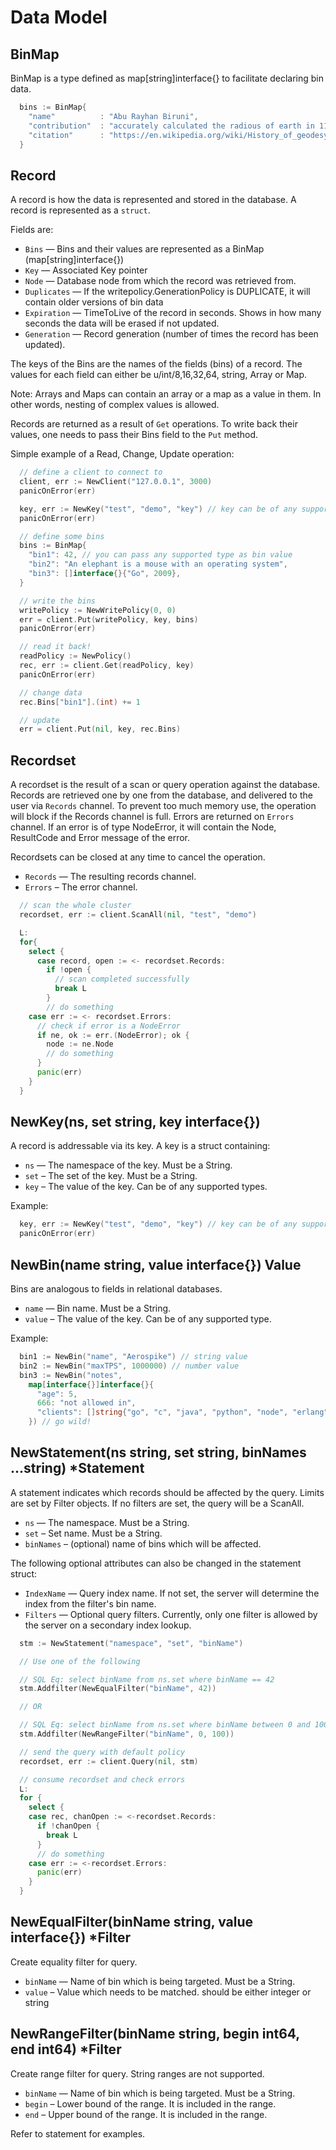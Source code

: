 # Data Model

<!--
################################################################################
binmap
################################################################################
-->
<a name="binmap"></a>

## BinMap

BinMap is a type defined as map[string]interface{} to facilitate declaring bin data.

```go
  bins := BinMap{
    "name"          : "Abu Rayhan Biruni",
    "contribution"  : "accurately calculated the radious of earth in 11th century",
    "citation"      : "https://en.wikipedia.org/wiki/History_of_geodesy#Biruni",
  }
```

<!--
################################################################################
record
################################################################################
-->
<a name="record"></a>

## Record

A record is how the data is represented and stored in the database. A record is represented as a `struct`.

Fields are:
- `Bins` — Bins and their values are represented as a BinMap (map[string]interface{})
- `Key` — Associated Key pointer
- `Node` — Database node from which the record was retrieved from.
- `Duplicates` — If the writepolicy.GenerationPolicy is DUPLICATE, it will contain older versions of bin data
- `Expiration` — TimeToLive of the record in seconds. Shows in how many seconds the data will be erased if not updated.
- `Generation` — Record generation (number of times the record has been updated).

The keys of the Bins are the names of the fields (bins) of a record. The values for each field can either be u/int/8,16,32,64, string, Array or Map.

Note: Arrays and Maps can contain an array or a map as a value in them. In other words, nesting of complex values is allowed.

Records are returned as a result of `Get` operations. To write back their values, one needs to pass their Bins field to the `Put` method.

Simple example of a Read, Change, Update operation:

```go
  // define a client to connect to
  client, err := NewClient("127.0.0.1", 3000)
  panicOnError(err)

  key, err := NewKey("test", "demo", "key") // key can be of any supported type
  panicOnError(err)

  // define some bins
  bins := BinMap{
    "bin1": 42, // you can pass any supported type as bin value
    "bin2": "An elephant is a mouse with an operating system",
    "bin3": []interface{}{"Go", 2009},
  }

  // write the bins
  writePolicy := NewWritePolicy(0, 0)
  err = client.Put(writePolicy, key, bins)
  panicOnError(err)

  // read it back!
  readPolicy := NewPolicy()
  rec, err := client.Get(readPolicy, key)
  panicOnError(err)

  // change data
  rec.Bins["bin1"].(int) += 1

  // update
  err = client.Put(nil, key, rec.Bins)
```

<!--
################################################################################
recordset
################################################################################
-->
<a name="recordset"></a>

## Recordset

A recordset is the result of a scan or query operation against the database. Records are retrieved one by one from the database, and delivered to the user via `Records` channel.
To prevent too much memory use, the operation will block if the Records channel is full.
Errors are returned on `Errors` channel. If an error is of type NodeError, it will contain the Node, ResultCode and Error message of the error.

Recordsets can be closed at any time to cancel the operation.

- `Records` — The resulting records channel.
- `Errors` – The error channel.

```go
  // scan the whole cluster
  recordset, err := client.ScanAll(nil, "test", "demo")

  L:
  for{
    select {
      case record, open := <- recordset.Records:
        if !open {
          // scan completed successfully
          break L
        }
        // do something
    case err := <- recordset.Errors:
      // check if error is a NodeError
      if ne, ok := err.(NodeError); ok {
        node := ne.Node
        // do something
      }
      panic(err)
    }
  }
```

<!--
################################################################################
key
################################################################################
-->
<a name="key"></a>

## NewKey(ns, set string, key interface{})

A record is addressable via its key. A key is a struct containing:

- `ns` — The namespace of the key. Must be a String.
- `set` – The set of the key. Must be a String.
- `key` – The value of the key. Can be of any supported types.

Example:

```go
  key, err := NewKey("test", "demo", "key") // key can be of any supported type
  panicOnError(err)
```

<!--
################################################################################
bin
################################################################################
-->
<a name="bin"></a>

## NewBin(name string, value interface{}) Value

Bins are analogous to fields in relational databases.

- `name` — Bin name. Must be a String.
- `value` – The value of the key. Can be of any supported type.

Example:

```go
  bin1 := NewBin("name", "Aerospike") // string value
  bin2 := NewBin("maxTPS", 1000000) // number value
  bin3 := NewBin("notes",
    map[interface{}]interface{}{
      "age": 5,
      666: "not allowed in",
      "clients": []string{"go", "c", "java", "python", "node", "erlang"},
    }) // go wild!
```

<!--
################################################################################
statement
################################################################################
-->
<a name="statement"></a>

## NewStatement(ns string, set string, binNames ...string) *Statement

A statement indicates which records should be affected by the query. Limits are set by Filter objects. If no filters are set, the query will be a ScanAll.

- `ns`            — The namespace. Must be a String.
- `set`           – Set name. Must be a String.
- `binNames`      – (optional) name of bins which will be affected.

The following optional attributes can also be changed in the statement struct:

- `IndexName`     —  Query index name. If not set, the server will determine the index from the filter's bin name.
- `Filters`       — Optional query filters.  Currently, only one filter is allowed by the server on a secondary index lookup.

```go
  stm := NewStatement("namespace", "set", "binName")

  // Use one of the following

  // SQL Eq: select binName from ns.set where binName == 42
  stm.Addfilter(NewEqualFilter("binName", 42))

  // OR

  // SQL Eq: select binName from ns.set where binName between 0 and 100
  stm.Addfilter(NewRangeFilter("binName", 0, 100))

  // send the query with default policy
  recordset, err := client.Query(nil, stm)

  // consume recordset and check errors
  L:
  for {
    select {
    case rec, chanOpen := <-recordset.Records:
      if !chanOpen {
        break L
      }
      // do something
    case err := <-recordset.Errors:
      panic(err)
    }
  }
```

<!--
################################################################################
filter
################################################################################
-->
<a name="filter"></a>

## NewEqualFilter(binName string, value interface{}) *Filter

Create equality filter for query.

- `binName`       — Name of bin which is being targeted. Must be a String.
- `value`         – Value which needs to be matched. should be either integer or string

## NewRangeFilter(binName string, begin int64, end int64) *Filter

Create range filter for query. String ranges are not supported.

- `binName`       — Name of bin which is being targeted. Must be a String.
- `begin`         – Lower bound of the range. It is included in the range.
- `end`           – Upper bound of the range. It is included in the range.

Refer to statement for examples.
